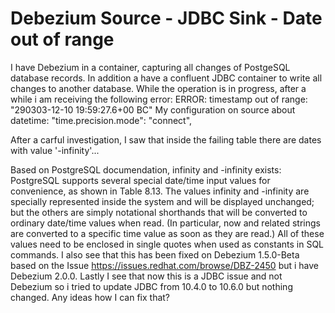 
# Debezium Source - JDBC Sink - Date out of range

I have Debezium in a container, capturing all changes of PostgeSQL database records. In addition a have a confluent JDBC container to write all changes to another database.
While the operation is in progress, after a while i am receiving the following error:
ERROR: timestamp out of range: "290303-12-10 19:59:27.6+00 BC"
My configuration on source about datetime:
"time.precision.mode": "connect",

After a carful investigation, I saw that inside the failing table there are dates with value '-infinity'...

Based on PostgreSQL documendation, infinity and -infinity exists:
PostgreSQL supports several special date/time input values for convenience, as shown in Table 8.13. The values infinity and -infinity are specially represented inside the system and will be displayed unchanged; but the others are simply notational shorthands that will be converted to ordinary date/time values when read. (In particular, now and related strings are converted to a specific time value as soon as they are read.) All of these values need to be enclosed in single quotes when used as constants in SQL commands.
I also see that this has been fixed on Debezium 1.5.0-Beta based on the Issue https://issues.redhat.com/browse/DBZ-2450 but i have Debezium 2.0.0. Lastly I see that now this is a JDBC issue and not Debezium so i tried to update JDBC from 10.4.0 to 10.6.0 but nothing changed.
Any ideas how I can fix that?

        